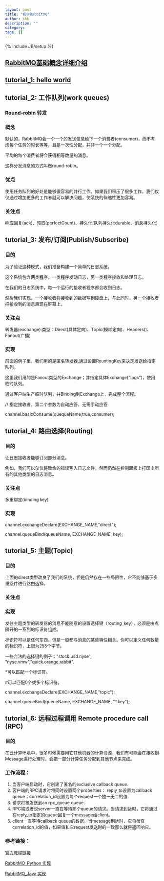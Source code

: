 ```yaml
---
layout: post
title: "初学RabbitMQ"
author: kkk
description: ""
category: 
tags: []
---
```

{% include JB/setup %}

## [RabbitMQ基础概念详细介绍](http://blog.csdn.net/whycold/article/details/41119807)

##  [tutorial_1: hello world](https://github.com/killer1994/killer1994.github.io/tree/master/Resources/java/tutorial_1)

##  tutorial_2: 工作队列(work queues)

### Round-robin 转发

### 概念 

默认的，RabbitMQ会一个一个的发送信息给下一个消费者(consumer)，而不考虑每个任务的时长等等，且是一次性分配，并非一个一个分配。

平均的每个消费者将会获得相等数量的消息。

这样分发消息的方式叫做round-robin。
### 优点

使用任务队列的好处是能够很容易的并行工作。如果我们积压了很多工作，我们仅仅通过增加更多的工作者就可以解决问题，使系统的伸缩性更加容易。
### 关注点

响应回复(ack)、预取(perfectCount)、持久化(队列持久化durable、消息持久化)

##  tutorial_3: 发布/订阅(Publish/Subscribe)
### 目的

为了验证这种模式，我们准备构建一个简单的日志系统。
        
这个系统包含两类程序，一类程序发动日志，另一类程序接收和处理日志。
        
在我们的日志系统中，每一个运行的接收者程序都会收到日志。
        
然后我们实现，一个接收者将接收到的数据写到硬盘上，与此同时，另一个接收者把接收到的消息展现在屏幕上。
### 关注点
        
转发器(exchange):类型：Direct(具体定向)、Topic(模糊定向)、Headers()、Fanout(广播)
### 实现

前面的例子里，我们用的是匿名转发器,通过设置RountingKey来决定发送给指定队列。

这里我们用的是Fanout类型的Exchange；并指定具体Exchange("logs")，使用临时队列。

通过客户端生产临时队列，并Binding到Exchange上，完成整个流程。

// 指定接收者，第二个参数为自动应答，无需手动应答

channel.basicConsume(quequeName,true,consumer);

## tutorial_4: 路由选择(Routing)
###    目的
让日志接收者能够订阅部分消息。

例如，我们可以仅仅将致命的错误写入日志文件，然而仍然在控制面板上打印出所有的其他类型的日志消息。
###    关注点
多重绑定(binding key)
###    实现
channel.exchangeDeclare(EXCHANGE_NAME,"direct");

channel.queueBind(queueName, EXCHANGE_NAME, key);

## tutorial_5: 主题(Topic)
###    目的
上面的direct类型改良了我们的系统，但是仍然存在一些局限性，它不能够基于多重条件进行路由选择。
###    关注点

###    实现

发往主题类型的转发器的消息不能随意的设置选择键（routing_key），必须是由点隔开的一系列的标识符组成。

标识符可以是任何东西，但是一般都与消息的某些特性相关。你可以定义任何数量的标识符，上限为255个字节。

一些合法的选择键的例子："stock.usd.nyse", "nyse.vmw","quick.orange.rabbit".

*可以匹配一个标识符。

\#可以匹配0个或多个标识符。

channel.exchangeDeclare(EXCHANGE_NAME,"topic");

channel.queueBind(queueName, EXCHANGE_NAME, "*.key");


## tutorial_6: 远程过程调用 Remote procedure call (RPC)
###    目的

在云计算环境中，很多时候需要用它其他机器的计算资源，我们有可能会在接收到Message进行处理时，会把一部分计算任务分配到其他节点来完成。

### 工作流程：

1. 当客户端启动时，它创建了匿名的exclusive callback queue.
2. 客户端的RPC请求时将同时设置两个properties： reply_to设置为callback queue；correlation_id设置为每个request一个独一无二的值.
3. 请求将被发送到an rpc_queue queue.
4. RPC端或者说server一直在等待那个queue的请求。当请求到达时，它将通过在reply_to指定的queue回复一个message给client。
5. client一直等待callback queue的数据。当message到达时，它将检查correlation_id的值，如果值和它request发送时的一致那么就将返回响应。

### 参考链接：
[官方教程链接](http://www.rabbitmq.com/getstarted.html)

[RabbitMQ_Python 实现](http://blog.csdn.net/column/details/rabbitmq.html)

[RabbitMQ_Java 实现](http://blog.csdn.net/lmj623565791/article/category/2386657)


